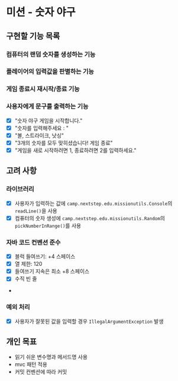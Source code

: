# 미션 - 숫자 야구
## 구현할 기능 목록
### 컴퓨터의 랜덤 숫자를 생성하는 기능

### 플레이어의 입력값을 판별하는 기능

### 게임 종료시 재시작/종료 기능

### 사용자에게 문구를 출력하는 기능
- [x] "숫자 야구 게임을 시작합니다."
- [x] "숫자를 입력해주세요 : "
- [x] "볼, 스트라이크, 낫싱"
- [x] "3개의 숫자를 모두 맞히셨습니다! 게임 종료"
- [x] "게임을 새로 시작하려면 1, 종료하려면 2를 입력하세요."

### 

## 고려 사항

### 라이브러리
- [x] 사용자가 입력하는 값에 `camp.nextstep.edu.missionutils.Console`의 `readLine()`을 사용
- [x] 컴퓨터의 숫자 생성에 `camp.nextstep.edu.missionutils.Random`의 `pickNumberInRange()`를 사용

### 자바 코드 컨벤션 준수
- [x] 블럭 들여쓰기: +4 스페이스
- [x] 열 제한: 120
- [x] 들여쓰기 지속은 최소 +8 스페이스
- [x] 수직 빈 줄
- 

### 예외 처리
- [x] 사용자가 잘못된 값을 입력할 경우 `IllegalArgumentException` 발생

## 개인 목표
- 읽기 쉬운 변수명과 메서드명 사용
- mvc 패턴 적용
- 커밋 컨벤션에 따라 커밋